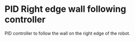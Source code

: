# PID Right edge wall following controller

PID controller to follow the wall on the right edge of the robot.
